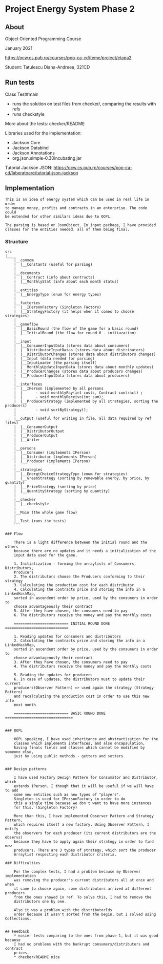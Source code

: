 # Project Energy System Phase 2

## About

Object Oriented Programming Course

January 2021

<https://ocw.cs.pub.ro/courses/poo-ca-cd/teme/proiect/etapa2>

Student: Tatulescu Diana-Andreea, 321CD

## Run tests

Class Test#main
  * runs the solution on test files from checker/, comparing the results with refs
  * runs checkstyle
  
More about the tests: checker/README

Libraries used for the implementation:
* Jackson Core 
* Jackson Databind 
* Jackson Annotations
* org.json.simple-0.30incubating.jar

Tutorial Jackson JSON: 
<https://ocw.cs.pub.ro/courses/poo-ca-cd/laboratoare/tutorial-json-jackson>


## Implementation

	This is an idea of energy system which can be used in real life in order
	to manage money, profits and contracts in an enterprise. The code could
	be extended for other similars ideas due to OOPL. 
	
	The parsing is based on JsonObject. In input package, I have provided 
	classes for the entities needed, all of them being final.

### Structure

```
src
|____
    |__commom
    |  |__Constants (useful for parsing)
    |
    |__documents
    |  |__Contract (info about contracts)
    |  |__MonthlyStat (info about each month status)
    |
    |__entities
    |  |__EnergyType (enum for energy types)
    |
    |__factories
    |  |__IPersonFactory (Singleton Factory)
    |  |__StrategyFactory (it helps when it comes to choose strategies)
    |
    |__gameflow
    |  |__BasicRound (the flow of the game for a basic round)
    |  |__InitialRound (the flow for round 0 - initiazation)
    |
    |__input
    |  |__ConsumerInputData (stores data about consumers)
    |  |__DistributorInputDatas (stores data about distributors)
    |  |__DistributorChanges (stores data about distributors changes)
    |  |__Input (data needed for parsing)
    |  |__InputLoader (the parsing itself)
    |  |__MonthlyUpdateInputData (stores data about monthly updates)
    |  |__ProducerChanges (stores data about producers changes)
    |  |__ProducerInputData (stores data about producers)
    |
    |__interfaces
    |  |__IPerson (implemented by all persons 
    |  |      - void monthlyPay(int costs, Contract contract) ;
    |  |      - void monthlyReceive(int sum);
    |  |__ProducerStrategy (implemented by all strategies, sorting the producers)
    |         - void sortByStrategy();
    |
    |__output (useful for writing in file, all data required by ref files)
    |  |__ConsumerOutput
    |  |__DistributorOutput
    |  |__ProducerOutput
    |  |__Writer
    |
    |__persons
    |  |__Consumer (implements IPerson)
    |  |__Distributor (implements IPerson)
    |  |__Producer (implements IPerson)
    |
    |__strategies
    |  |__EnergtChoiceStrategyType (enum for strategies)
    |  |__GreenStrategy (sorting by renewable enerby, by price, by quantity)
    |  |__PriceStrategy (sorting by price)
    |  |__QuantityStrategy (sorting by quantity)
    |
    |__checker
    |  |__checkstyle
    |
    |__Main (the whole game flow)
    |
    |__Test (runs the tests)
    ```

### Flow

	There is a light difference between the initial round and the others 
	because there are no updates and it needs a initialization of the 
	input data used for the game.
	
	1. Initialization - formimg the arraylists of Consumers, Distributors, 
	Producers
	2. The distributors choose the Producers conforming to their strategy
	3. Calculating the production cost for each distributor
	4. Calculating the contracts price and storing the info in a LinkedHashMap,
	sorted in ascendent order by price,	used by the consumers in order to 
	choose advantageously their contract
	5. After they have chosen, the consumers need to pay
	6. The distributors receive the money and pay the monthly costs
	
	========================= INITIAL ROUND DONE ============================= 
	
	1. Reading updates for consumers and distributors
	2. Calculating the contracts price and storing the info in a LinkedHashMap,
	sorted in ascendent order by price,	used by the consumers in order to 
	choose advantageously their contract
	3. After they have chosen, the consumers need to pay
	4. The distributors receive the money and pay the monthly costs
	
	5. Reading the updates for producers
	6. In case of updates, the distributors must to update their current
	producers(Observer Pattern) => used again the strategy (Strategy Pattern) 
	and recalculating the production cost in order to use this new info
	next month
	
	========================= BASIC ROUND DONE ===============================
	

### OOPL

	OOPL speaking, I have used inheritance and abstractization for the 
	classes which implements interfaces, and also encapsulation, 
	having finals fields and classes which cannot be modified by someone else, 
	just by using public methods - getters and setters.


### Design patterns

	I have used Factory Design Pattern for Consumator and Distributor, which
	extends IPerson. I though that it will be useful if we will have to add 
	some new entities such as new types of "players".
	Singleton is used for IPersonFactory in order to do
	this a single time because we don't want to have more instances
	for this. (Singleton Factory)
	
	More than this, I have implemented Observer Pattern and Strategy Pattern, 
	which requires itself a new factory. Using Observer Pattern, I notify
	the observers for each producer (its current distributors are the observs)
	because they have to apply again their strategy in order to find new
	producers. There are 3 types of strategy, which sort the producer 
	Arraylist respecting each distributor criteria.

### Difficulties

	For the complex tests, I had a problem because my Observer implementation
	was removing the producer's current distributors all at once and when 
	it came to choose again, some distributors arrived at different producers
	from the ones showed in ref. To solve this, I had to remove the
	distributors one by one.
	
	Also it was a problem with the distributorIds
	order because it wasn't sorted from the begin, but I solved using Collections.
	
	
## Feedback
	* easier tests comparing to the ones from phase 1, but it was good because
	I had no problems with the bankrupt consumers/distributors and contract
	prices.
	* checker/README nice
